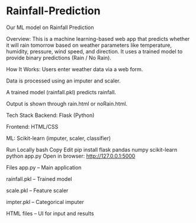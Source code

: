 # Rainfall-Prediction
Our ML model on Rainfall Prediction

Overview:
This is a machine learning-based web app that predicts whether it will rain tomorrow based on weather parameters like temperature, humidity, pressure, wind speed, and direction. It uses a trained model to provide binary predictions (Rain / No Rain).

How It Works:
Users enter weather data via a web form.

Data is processed using an imputer and scaler.

A trained model (rainfall.pkl) predicts rainfall.

Output is shown through rain.html or noRain.html.

Tech Stack
Backend: Flask (Python)

Frontend: HTML/CSS

ML: Scikit-learn (imputer, scaler, classifier)

Run Locally
bash
Copy
Edit
pip install flask pandas numpy scikit-learn
python app.py
Open in browser: http://127.0.0.1:5000

Files
app.py – Main application

rainfall.pkl – Trained model

scale.pkl – Feature scaler

impter.pkl – Categorical imputer

HTML files – UI for input and results



